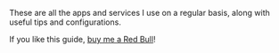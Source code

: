 These are all the apps and services I use on a regular basis, along with useful tips and configurations. 

If you like this guide, [buy me a Red Bull](https://ko-fi.com/eliasjackson)!